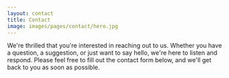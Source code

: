 ```yaml
---
layout: contact
title: Contact
image: images/pages/contact/hero.jpg
---
```


We're thrilled that you're interested in reaching out to us. Whether you have a
question, a suggestion, or just want to say hello, we're here to listen and
respond. Please feel free to fill out the contact form below, and we'll get
back to you as soon as possible.
